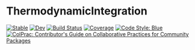 # ThermodynamicIntegration

[![Stable](https://img.shields.io/badge/docs-stable-blue.svg)](https://theogf.github.io/ThermodynamicIntegration.jl/stable)
[![Dev](https://img.shields.io/badge/docs-dev-blue.svg)](https://theogf.github.io/ThermodynamicIntegration.jl/dev)
[![Build Status](https://github.com/theogf/ThermodynamicIntegration.jl/workflows/CI/badge.svg)](https://github.com/theogf/ThermodynamicIntegration.jl/actions)
[![Coverage](https://coveralls.io/repos/github/theogf/ThermodynamicIntegration.jl/badge.svg?branch=master)](https://coveralls.io/github/theogf/ThermodynamicIntegration.jl?branch=master)
[![Code Style: Blue](https://img.shields.io/badge/code%20style-blue-4495d1.svg)](https://github.com/invenia/BlueStyle)
[![ColPrac: Contributor's Guide on Collaborative Practices for Community Packages](https://img.shields.io/badge/ColPrac-Contributor's%20Guide-blueviolet)](https://github.com/SciML/ColPrac)

